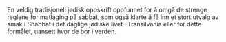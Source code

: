 En veldig tradisjonell jødisk oppskrift oppfunnet for å omgå de strenge reglene for matlaging på sabbat, som også klarte å få inn et stort utvalg av smak i Shabbat i det daglige jødiske livet i Transilvania eller for dette formålet, uansett hvor de bor i verden.